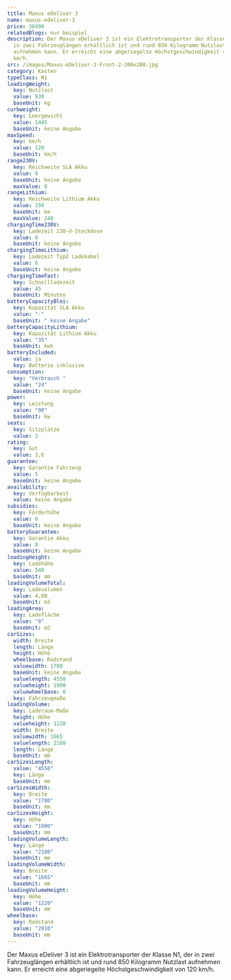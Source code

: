 ```yaml
---
title: Maxus eDeliver 3
name: maxus-edeliver-3
price: 36490
relatedBlogs: nur beispiel
description: Der Maxus eDeliver 3 ist ein Elektrotransporter der Klasse N1, der
  in zwei Fahrzeuglängen erhältlich ist und rund 850 Kilogramm Nutzlast
  aufnehmen kann. Er erreicht eine abgeriegelte Höchstgeschwindigkeit von 120
  km/h.
src: /images/Maxus-eDeliver-3-Front-2-300x200.jpg
category: Kasten
typeClass: N1
loadingWeight:
  key: Nutzlast
  value: 830
  baseUnit: kg
curbweight:
  key: Leergewicht
  value: 1445
  baseUnit: keine Angabe
maxSpeed:
  key: km/h
  value: 120
  baseUnit: km/h
range230V:
  key: Reichweite SLA Akku
  value: 0
  baseUnit: keine Angabe
  maxValue: 0
rangeLithium:
  key: Reichweite Lithium Akku
  value: 150
  baseUnit: km
  maxValue: 240
chargingTime230V:
  key: Ladezeit 230-V-Steckdose
  value: 0
  baseUnit: keine Angabe
chargingTimeLithium:
  key: Ladezeit Typ2 Ladekabel
  value: 6
  baseUnit: keine Angabe
chargingTimeFast:
  key: Schnellladezeit
  value: 45
  baseUnit: Minuten
batteryCapacityBlei:
  key: Kapazität SLA Akku
  value: "-"
  baseUnit: " keine Angabe"
batteryCapacityLithium:
  key: Kapazität Lithium Akku
  value: "35"
  baseUnit: kwh
batteryIncluded:
  value: ja
  key: Batterie inklusive
consumption:
  key: "Verbrauch "
  value: "24"
  baseUnit: keine Angabe
power:
  key: Leistung
  value: "90"
  baseUnit: kw
seats:
  key: Sitzplätze
  value: 2
rating:
  key: Gut
  value: 3,6
guarantee:
  key: Garantie Fahrzeug
  value: 5
  baseUnit: keine Angabe
availability:
  key: Verfügbarkeit
  value: keine Angabe
subsidies:
  key: Förderhöhe
  value: 0
  baseUnit: keine Angabe
batteryGuarantee:
  key: Garantie Akku
  value: 8
  baseUnit: keine Angabe
loadingHeight:
  key: Ladehöhe
  value: 540
  baseUnit: mm
loadingVolumeTotal:
  key: Ladevolumen
  value: 4,80
  baseUnit: m3
loadingArea:
  key: Ladefläche
  value: "0"
  baseUnit: m2
carSizes:
  width: Breite
  length: Länge
  height: Höhe
  wheelbase: Radstand
  valuewidth: 1780
  baseUnit: keine Angabe
  valuelength: 4550
  valueheight: 1900
  valuewheelbase: 0
  key: Fahrzeugmaße
loadingVolume:
  key: Laderaum-Maße
  height: Höhe
  valueheight: 1220
  width: Breite
  valuewidth: 1665
  valuelength: 2180
  length: Länge
  baseUnit: mm
carSizesLength:
  value: "4550"
  key: Länge
  baseUnit: mm
carSizesWidth:
  key: Breite
  value: "1780"
  baseUnit: mm
carSizesHeight:
  key: Höhe
  value: "1900"
  baseUnit: mm
loadingVolumeLength:
  key: Länge
  value: "2180"
  baseUnit: mm
loadingVolumeWidth:
  key: Breite
  value: "1665"
  baseUnit: mm
loadingVolumeHeight:
  key: Höhe
  value: "1220"
  baseUnit: mm
wheelbase:
  key: Radstand
  value: "2910"
  baseUnit: mm
---
```

Der Maxus eDeliver 3 ist ein Elektrotransporter der Klasse N1, der in zwei Fahrzeuglängen erhältlich ist und rund 850 Kilogramm Nutzlast aufnehmen kann. Er erreicht eine abgeriegelte Höchstgeschwindigkeit von 120 km/h.